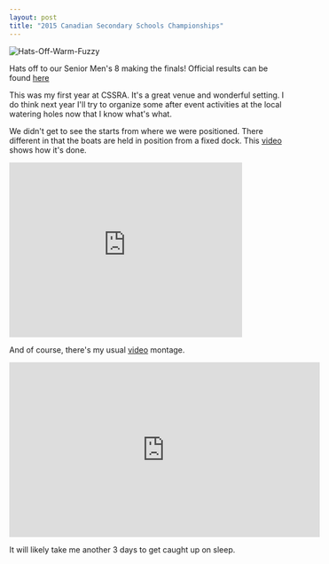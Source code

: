 ```yaml
---
layout: post  
title: "2015 Canadian Secondary Schools Championships"
---
```


![Hats-Off-Warm-Fuzzy](http://i.imgur.com/RTtslJE.jpg)

Hats off to our Senior Men's 8 making the finals! Official results can be found
[here](file:///C:/Users/Mike/Downloads/2015%20CSSRA%20Sunday%20Final%20Results.pdf)

This was my first year at CSSRA. It's a great venue and wonderful setting. I do
think next year I'll try to organize some after event activities at the local
watering holes now that I know what's what.

We didn't get to see the starts from where we were positioned. There different
in that the boats are held in position from a fixed dock. This
[video](https://youtu.be/O3-bZFBmbVc) shows how it's done.


<iframe width="420" height="315" src="https://www.youtube.com/embed/O3-bZFBmbVc" frameborder="0" allowfullscreen>
</iframe>


And of course, there's my usual [video](<https://youtu.be/ft0MwbWXg9s>) montage.


<iframe width="560" height="315" src="https://www.youtube.com/embed/ft0MwbWXg9s" frameborder="0" allowfullscreen>
</iframe>


It will likely take me another 3 days to get caught up on sleep.

